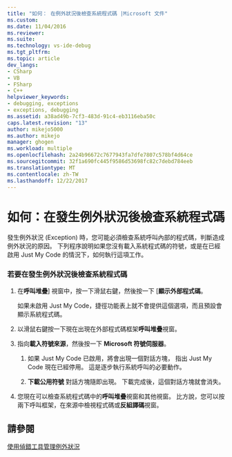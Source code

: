 ```yaml
---
title: "如何： 在例外狀況後檢查系統程式碼 |Microsoft 文件"
ms.custom: 
ms.date: 11/04/2016
ms.reviewer: 
ms.suite: 
ms.technology: vs-ide-debug
ms.tgt_pltfrm: 
ms.topic: article
dev_langs:
- CSharp
- VB
- FSharp
- C++
helpviewer_keywords:
- debugging, exceptions
- exceptions, debugging
ms.assetid: a38ad49b-7cf3-483d-91c4-eb3116eba50c
caps.latest.revision: "13"
author: mikejo5000
ms.author: mikejo
manager: ghogen
ms.workload: multiple
ms.openlocfilehash: 2a24b96672c7677943fa7dfe7807c578bf4d64ce
ms.sourcegitcommit: 32f1a690fc445f9586d53698fc82c7debd784eeb
ms.translationtype: MT
ms.contentlocale: zh-TW
ms.lasthandoff: 12/22/2017
---
```

# <a name="how-to-examine-system-code-after-an-exception"></a>如何：在發生例外狀況後檢查系統程式碼
發生例外狀況 (Exception) 時，您可能必須檢查系統呼叫內部的程式碼，判斷造成例外狀況的原因。 下列程序說明如果您沒有載入系統程式碼的符號，或是在已經啟用 Just My Code 的情況下，如何執行這項工作。  
  
### <a name="to-examine-system-code-following-an-exception"></a>若要在發生例外狀況後檢查系統程式碼  
  
1.  在**呼叫堆疊**] 視窗中，按一下滑鼠右鍵，然後按一下 [**顯示外部程式碼**。  
  
     如果未啟用 Just My Code，捷徑功能表上就不會提供這個選項，而且預設會顯示系統程式碼。  
  
2.  以滑鼠右鍵按一下現在出現在外部程式碼框架**呼叫堆疊**視窗。  
  
3.  指向**載入符號來源**，然後按一下  **Microsoft 符號伺服器**。  
  
    1.  如果 Just My Code 已啟用，將會出現一個對話方塊， 指出 Just My Code 現在已經停用。 這是逐步執行系統呼叫的必要動作。  
  
    2.  **下載公用符號** 對話方塊隨即出現。 下載完成後，這個對話方塊就會消失。  
  
4.  您現在可以檢查系統程式碼中的**呼叫堆疊**視窗和其他視窗。 比方說，您可以按兩下呼叫框架，在來源中檢視程式碼或**反組譯碼**視窗。  
  
## <a name="see-also"></a>請參閱  
 [使用偵錯工具管理例外狀況](../debugger/managing-exceptions-with-the-debugger.md)
